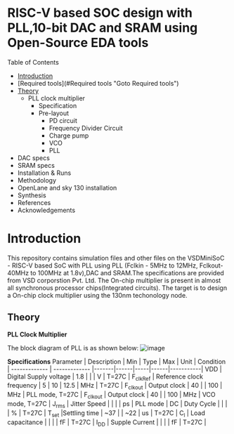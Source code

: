 # RISC-V based SOC design with PLL,10-bit DAC and SRAM using Open-Source EDA tools #
Table of Contents
* [Introduction](#Introduction "Goto Introduction")
* [Required tools](#Required tools "Goto Required tools")
* [Theory](#Theory "Goto Theory")
  * PLL clock multiplier
      * Specification
      * Pre-layout
        * PD circuit
        * Frequency Divider Circuit
        * Charge pump
        * VCO
        * PLL
* DAC specs
* SRAM specs
* Installation & Runs
* Methodology
* OpenLane and sky 130 installation
* Synthesis
* References
* Acknowledgements


# Introduction #
This repository contains simulation files and other files on the VSDMiniSoC - RISC-V based SoC with PLL using PLL (Fclkin - 5MHz to 12MHz, Fclkout-40MHz to 100MHz at 1.8v),DAC and SRAM.The specifications are provided from VSD corporstion Pvt. Ltd. The On-chip multiplier is present in almost all synchronous processor chips(Integrated circuits).
The target is to design a On-chip clock multiplier using the 130nm techonology node.

## Theory ##
**PLL Clock Multiplier**

The block diagram of PLL is as shown below:
![image](https://user-images.githubusercontent.com/34981932/154804826-e733c9ab-6d25-432b-8567-2bdc9578a729.png)

**Specifications**
Parameter     | Description   | Min   | Type | Max | Unit | Condition |
------------- | ------------- |-------|------|-----|------|-----------|
VDD           | Digital Supply voltage | 1.8 |     |    |  V | T=27C |
F<sub>clkRef</sub>      | Reference clock frequency | 5 | 10 | 12.5 | MHz | T=27C |
F<sub>clkout</sub>      | Output clock | 40 |  | 100 | MHz | PLL mode, T=27C |
F<sub>clkout</sub>      | Output clock | 40 |  | 100 | MHz | VCO mode, T=27C |
J<sub>rms</sub>      | Jitter Speed |  |  |  | ps | PLL mode |
DC   | Duty Cycle |  |  |  | % | T=27C |
T<sub>set</sub>      |Settling time | ~37 |  | ~22 | us | T=27C |
C<sub>l</sub>      | Load capacitance |  |  |  | fF | T=27C |
I<sub>DD</sub>      | Supple Current |  |  |  | fF | T=27C |




